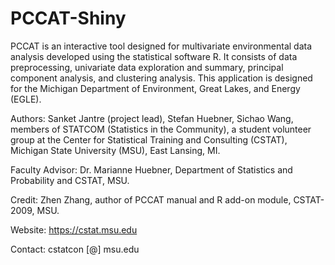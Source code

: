 # PCCAT-Shiny
PCCAT is an interactive tool designed for multivariate environmental data analysis developed using the statistical software R. It consists of data preprocessing, univariate data exploration and summary, principal component analysis, and clustering analysis. This application is designed for the Michigan Department of Environment, Great Lakes, and Energy (EGLE).

Authors: Sanket Jantre (project lead), Stefan Huebner, Sichao Wang, members of STATCOM (Statistics in the Community), a student volunteer group at the Center for Statistical Training and Consulting (CSTAT), Michigan State University (MSU), East Lansing, MI.

Faculty Advisor: Dr. Marianne Huebner, Department of Statistics and Probability and CSTAT, MSU.

Credit: Zhen Zhang, author of PCCAT manual and R add-on module, CSTAT-2009, MSU.

Website: https://cstat.msu.edu

Contact: cstatcon [@] msu.edu
